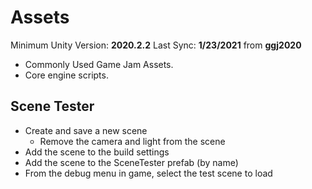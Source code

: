 # Assets

Minimum Unity Version: **2020.2.2**
Last Sync: **1/23/2021** from **ggj2020**

* Commonly Used Game Jam Assets.
* Core engine scripts.

## Scene Tester

* Create and save a new scene
  * Remove the camera and light from the scene
* Add the scene to the build settings
* Add the scene to the SceneTester prefab (by name)
* From the debug menu in game, select the test scene to load

